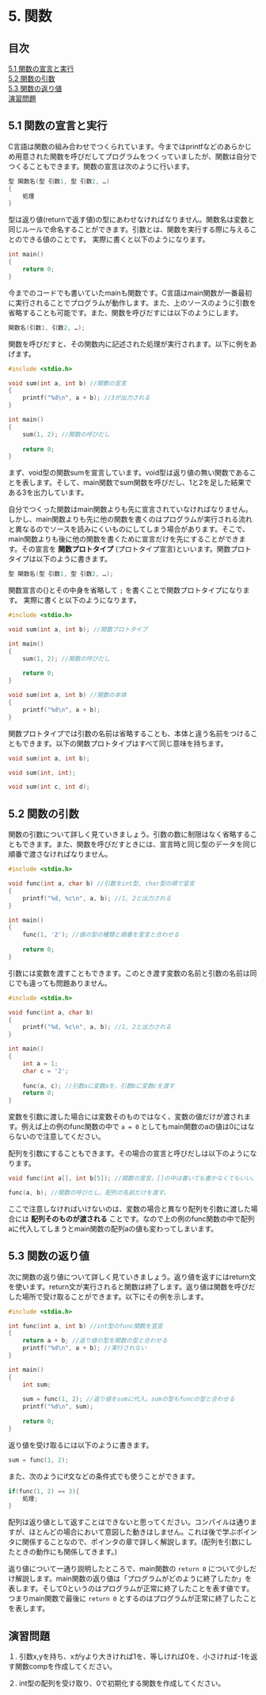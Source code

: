 # 5. 関数
## 目次
[5.1 関数の宣言と実行](#51-関数の宣言と実行)  
[5.2 関数の引数](#52-関数の引数)  
[5.3 関数の返り値](#53-関数の返り値)  
[演習問題](#演習問題)  

## 5.1 関数の宣言と実行
C言語は関数の組み合わせでつくられています。今まではprintfなどのあらかじめ用意された関数を呼びだしてプログラムをつくっていましたが、関数は自分でつくることもできます。関数の宣言は次のように行います。

```c
型 関数名(型 引数1, 型 引数2, …)
{
    処理
}
```

型は返り値(returnで返す値)の型にあわせなければなりません。関数名は変数と同じルールで命名することができます。引数とは、関数を実行する際に与えることのできる値のことです。
実際に書くと以下のようになります。

```c
int main()
{
    return 0;
}
```

今までのコードでも書いていたmainも関数です。C言語はmain関数が一番最初に実行されることでプログラムが動作します。また、上のソースのように引数を省略することも可能です。また、関数を呼びだすには以下のようにします。

```c
関数名(引数1, 引数2, …);
```

関数を呼びだすと、その関数内に記述された処理が実行されます。以下に例をあげます。

```c
#include <stdio.h>

void sum(int a, int b) //関数の宣言
{
    printf("%d\n", a + b); //3が出力される
}

int main()
{
    sum(1, 2); //関数の呼びだし
    
    return 0;
}
```

まず、void型の関数sumを宣言しています。void型は返り値の無い関数であることを表します。そして、main関数でsum関数を呼びだし、1と2を足した結果である3を出力しています。

自分でつくった関数はmain関数よりも先に宣言されていなければなりません。しかし、main関数よりも先に他の関数を書くのはプログラムが実行される流れと異なるのでソースを読みにくいものにしてしまう場合があります。そこで、main関数よりも後に他の関数を書くために宣言だけを先にすることができます。その宣言を **関数プロトタイプ** (プロトタイプ宣言)といいます。関数プロトタイプは以下のように書きます。

```c
型 関数名(型 引数1, 型 引数2, …);
```

関数宣言の{}とその中身を省略して `;` を書くことで関数プロトタイプになります。
実際に書くと以下のようになります。

```c
#include <stdio.h>

void sum(int a, int b); //関数プロトタイプ

int main()
{
    sum(1, 2); //関数の呼びだし
    
    return 0;
}

void sum(int a, int b) //関数の本体
{
    printf("%d\n", a + b);
}
```

関数プロトタイプでは引数の名前は省略することも、本体と違う名前をつけることもできます。以下の関数プロトタイプはすべて同じ意味を持ちます。

```c
void sum(int a, int b);

void sum(int, int);

void sum(int c, int d);
```

## 5.2 関数の引数
関数の引数について詳しく見ていきましょう。引数の数に制限はなく省略することもできます。また、関数を呼びだすときには、宣言時と同じ型のデータを同じ順番で渡さなければなりません。

```c
#include <stdio.h>

void func(int a, char b) //引数をint型, char型の順で宣言
{
    printf("%d, %c\n", a, b); //1, 2と出力される
}

int main()
{
    func(1, '2'); //値の型の種類と順番を宣言と合わせる
    
    return 0;
}
```

引数には変数を渡すこともできます。このとき渡す変数の名前と引数の名前は同じでも違っても問題ありません。

```c
#include <stdio.h>

void func(int a, char b)
{
    printf("%d, %c\n", a, b); //1, 2と出力される
}

int main()
{
    int a = 1;
    char c = '2';
    
    func(a, c); //引数aに変数aを、引数bに変数cを渡す
    return 0;
}
```

変数を引数に渡した場合には変数そのものではなく、変数の値だけが渡されます。例えば上の例のfunc関数の中で `a = 0` としてもmain関数のaの値は0にはならないので注意してください。

配列を引数にすることもできます。その場合の宣言と呼びだしは以下のようになります。

```c
void func(int a[], int b[5]); //関数の宣言。[]の中は書いても書かなくてもいい。

func(a, b); //関数の呼びだし。配列の名前だけを渡す。
```

ここで注意しなければいけないのは、変数の場合と異なり配列を引数に渡した場合には **配列そのものが渡される** ことです。なので上の例のfunc関数の中で配列aに代入してしまうとmain関数の配列aの値も変わってしまいます。

## 5.3 関数の返り値
次に関数の返り値について詳しく見ていきましょう。返り値を返すにはreturn文を使います。return文が実行されると関数は終了します。返り値は関数を呼びだした場所で受け取ることができます。以下にその例を示します。

```c
#include <stdio.h>

int func(int a, int b) //int型のfunc関数を宣言
{
    return a + b; //返り値の型を関数の型と合わせる
    printf("%d\n", a + b); //実行されない
}

int main()
{
    int sum;
    
    sum = func(1, 2); //返り値をsumに代入。sumの型もfuncの型と合わせる
    printf("%d\n", sum);
    
    return 0;
}
```

返り値を受け取るには以下のように書きます。

```c
sum = func(1, 2);
```

また、次のようにif文などの条件式でも使うことができます。

```c
if(func(1, 2) == 3){
    処理;
}
```

配列は返り値として返すことはできないと思ってください。コンパイルは通りますが、ほとんどの場合において意図した動きはしません。これは後で学ぶポインタに関係することなので、ポインタの章で詳しく解説します。(配列を引数にしたときの動作にも関係してきます。)
    
返り値について一通り説明したところで、main関数の `return 0` について少しだけ解説します。main関数の返り値は「プログラムがどのように終了したか」を表します。そして0というのはプログラムが正常に終了したことを表す値です。つまりmain関数で最後に `return 0` とするのはプログラムが正常に終了したことを表します。

## 演習問題
１. 引数x,yを持ち、xがyより大きければ1を、等しければ0を、小さければ-1を返す関数compを作成してください。

２. int型の配列を受け取り、0で初期化する関数を作成してください。
